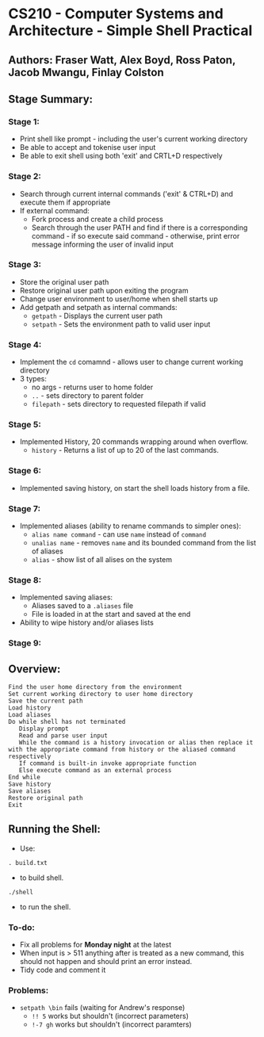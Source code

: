 # CS210 - Computer Systems and Architecture - Simple Shell Practical 
## Authors: Fraser Watt, Alex Boyd, Ross Paton, Jacob Mwangu, Finlay Colston


## Stage Summary:

### Stage 1:
- Print shell like prompt - including the user's current working directory
- Be able to accept and tokenise user input
- Be able to exit shell using both 'exit' and CRTL+D respectively

### Stage 2:
- Search through current internal commands ('exit' & CTRL+D) and execute them if appropriate
- If external command:
  - Fork process and create a child process
  - Search through the user PATH and find if there is a corresponding command - if so execute said command - otherwise, print error message informing the user of invalid input

### Stage 3:
- Store the original user path
- Restore original user path upon exiting the program
- Change user environment to user/home when shell starts up
- Add getpath and setpath as internal commands:
  - ```getpath``` - Displays the current user path
  - ```setpath``` - Sets the environment path to valid user input

### Stage 4:
- Implement the ```cd``` comamnd - allows user to change current working directory
- 3 types:
  - no args - returns user to home folder
  - ```..``` - sets directory to parent folder
  - ```filepath``` - sets directory to requested filepath if valid 

### Stage 5:
- Implemented History, 20 commands wrapping around when overflow.
  - ```history``` - Returns a list of up to 20 of the last commands. 

### Stage 6:
- Implemented saving history, on start the shell loads history from a file.

### Stage 7:
- Implemented aliases (ability to rename commands to simpler ones):
  - ```alias name command``` - can use ```name``` instead of ```command```
  - ```unalias name``` - removes ```name``` and its bounded command from the list of aliases
  - ```alias``` - show list of all alises on the system

### Stage 8:
- Implemented saving aliases:
  - Aliases saved to a ```.aliases``` file
  - File is loaded in at the start and saved at the end
- Ability to wipe history and/or aliases lists


### Stage 9:



## Overview:

```
Find the user home directory from the environment
Set current working directory to user home directory
Save the current path
Load history
Load aliases
Do while shell has not terminated
   Display prompt
   Read and parse user input
   While the command is a history invocation or alias then replace it with the appropriate command from history or the aliased command respectively  
   If command is built-in invoke appropriate function
   Else execute command as an external process
End while
Save history
Save aliases
Restore original path
Exit
```

## Running the Shell:
- Use:
```
. build.txt
```
- to build shell.
```
./shell
```
- to run the shell. 



### To-do:
- Fix all problems for **Monday night** at the latest
- When input is > 511 anything after is treated as a new command, this should not happen and should print an error instead.
- Tidy code and comment it

### Problems:

- ```setpath \bin``` fails (waiting for Andrew's response)
  - ```!! 5``` works but shouldn't (incorrect parameters)
  - ```!-7 gh``` works but shouldn't (incorrect paramters)